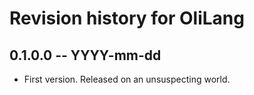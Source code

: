 # Revision history for OliLang

## 0.1.0.0 -- YYYY-mm-dd

* First version. Released on an unsuspecting world.
